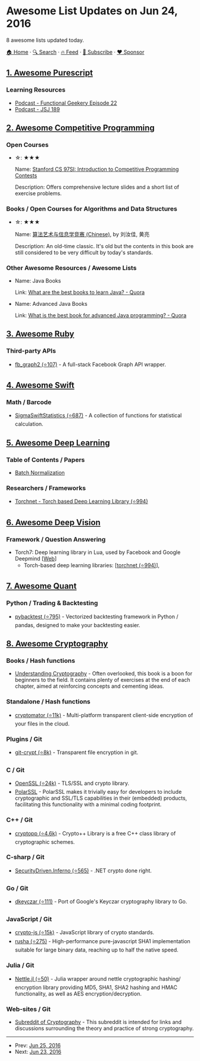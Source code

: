 # Awesome List Updates on Jun 24, 2016

8 awesome lists updated today.

[🏠 Home](/README.md) · [🔍 Search](https://www.trackawesomelist.com/search/) · [🔥 Feed](https://www.trackawesomelist.com/rss.xml) · [📮 Subscribe](https://trackawesomelist.us17.list-manage.com/subscribe?u=d2f0117aa829c83a63ec63c2f&id=36a103854c) · [❤️  Sponsor](https://github.com/sponsors/theowenyoung)



## [1. Awesome Purescript](/content/passy/awesome-purescript/README.md)

### Learning Resources

*   [Podcast - Functional Geekery Episode 22](https://www.functionalgeekery.com/episode-22-lambdaconf-2015-part-1/)
*   [Podcast - JSJ 189](https://devchat.tv/js-jabber/189-jsj-purescript-with-john-a-de-goes-and-phil-freeman)

## [2. Awesome Competitive Programming](/content/lnishan/awesome-competitive-programming/README.md)

### Open Courses

- ☆: ★★★

  Name: [Stanford CS 97SI: Introduction to Competitive Programming Contests](http://web.stanford.edu/class/cs97si/)

  Description: Offers comprehensive lecture slides and a short list of exercise problems.



### Books / Open Courses for Algorithms and Data Structures

- ☆: ★★★

  Name: [算法艺术与信息学竞赛 (Chinese)](http://goo.gl/O1tr8v), by 刘汝佳, 黄亮

  Description: An old-time classic. It's old but the contents in this book are still considered to be very difficult by today's standards.



### Other Awesome Resources / Awesome Lists

- Name: Java Books

  Link: [What are the best books to learn Java? - Quora](https://www.quora.com/What-are-the-best-books-to-learn-Java)


- Name: Advanced Java Books

  Link: [What is the best book for advanced Java programming? - Quora](https://www.quora.com/What-is-the-best-book-for-advanced-Java-programming)



## [3. Awesome Ruby](/content/markets/awesome-ruby/README.md)

### Third-party APIs

*   [fb\_graph2 (⭐107)](https://github.com/nov/fb_graph2) - A full-stack Facebook Graph API wrapper.

## [4. Awesome Swift](/content/matteocrippa/awesome-swift/README.md)

### Math / Barcode

*   [SigmaSwiftStatistics (⭐687)](https://github.com/evgenyneu/SigmaSwiftStatistics) - A collection of functions for statistical calculation.

## [5. Awesome Deep Learning](/content/ChristosChristofidis/awesome-deep-learning/README.md)

### Table of Contents / Papers

*   [Batch Normalization](https://arxiv.org/abs/1502.03167)

### Researchers / Frameworks

*   [Torchnet - Torch based Deep Learning Library (⭐994)](https://github.com/torchnet/torchnet)

## [6. Awesome Deep Vision](/content/kjw0612/awesome-deep-vision/README.md)

### Framework / Question Answering

*   Torch7: Deep learning library in Lua, used by Facebook and Google Deepmind \[[Web](http://torch.ch/)]
    *   Torch-based deep learning libraries: \[[torchnet (⭐994)](https://github.com/torchnet/torchnet)],

## [7. Awesome Quant](/content/wilsonfreitas/awesome-quant/README.md)

### Python / Trading & Backtesting

*   [pybacktest (⭐795)](https://github.com/ematvey/pybacktest) - Vectorized backtesting framework in Python / pandas, designed to make your backtesting easier.

## [8. Awesome Cryptography](/content/sobolevn/awesome-cryptography/README.md)

### Books / Hash functions

*   [Understanding Cryptography](http://www.crypto-textbook.com/) - Often overlooked, this book is a boon for beginners to the field. It contains plenty of exercises at the end of each chapter, aimed at reinforcing concepts and cementing ideas.

### Standalone / Hash functions

*   [cryptomator (⭐11k)](https://github.com/cryptomator/cryptomator) - Multi-platform transparent client-side encryption of your files in the cloud.

### Plugins / Git

*   [git-crypt (⭐8k)](https://github.com/AGWA/git-crypt) - Transparent file encryption in git.

### C / Git

*   [OpenSSL (⭐24k)](https://github.com/openssl/openssl) - TLS/SSL and crypto library.
*   [PolarSSL](https://tls.mbed.org/) - PolarSSL makes it trivially easy for developers to include cryptographic and SSL/TLS capabilities in their (embedded) products, facilitating this functionality with a minimal coding footprint.

### C++ / Git

*   [cryptopp (⭐4.6k)](https://github.com/weidai11/cryptopp) - Crypto++ Library is a free C++ class library of cryptographic schemes.

### C-sharp / Git

*   [SecurityDriven.Inferno (⭐565)](https://github.com/sdrapkin/SecurityDriven.Inferno) - .NET crypto done right.

### Go / Git

*   [dkeyczar (⭐111)](https://github.com/dgryski/dkeyczar) - Port of Google's Keyczar cryptography library to Go.

### JavaScript / Git

*   [crypto-js (⭐15k)](https://github.com/brix/crypto-js) - JavaScript library of crypto standards.
*   [rusha (⭐275)](https://github.com/srijs/rusha) - High-performance pure-javascript SHA1 implementation suitable for large binary data, reaching up to half the native speed.

### Julia / Git

*   [Nettle.jl (⭐50)](https://github.com/staticfloat/Nettle.jl) - Julia wrapper around nettle cryptographic hashing/
    encryption library providing MD5, SHA1, SHA2 hashing and HMAC functionality, as well as AES encryption/decryption.

### Web-sites / Git

*   [Subreddit of Cryptography](https://www.reddit.com/r/cryptography/) - This subreddit is intended for links and discussions surrounding the theory and practice of strong cryptography.

---

- Prev: [Jun 25, 2016](/content/2016/06/25/README.md)
- Next: [Jun 23, 2016](/content/2016/06/23/README.md)